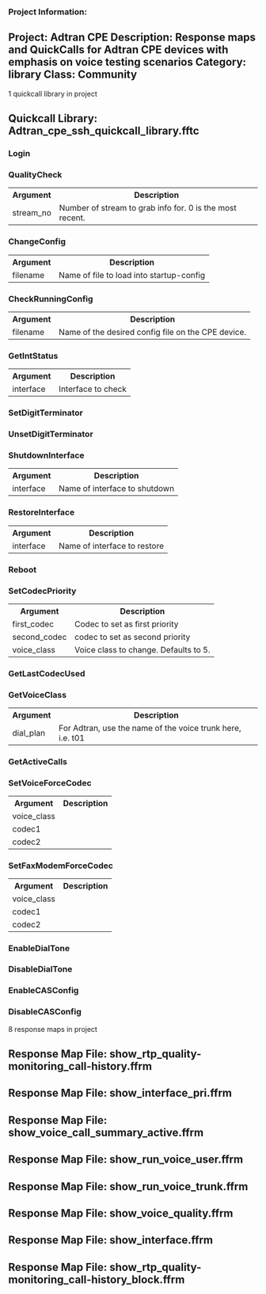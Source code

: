 ### Project Information:
Project: Adtran CPE
Description: Response maps and QuickCalls for Adtran CPE devices with emphasis on voice testing scenarios
Category: library
Class: Community
 ----
1 quickcall library in project
## Quickcall Library: Adtran_cpe_ssh_quickcall_library.fftc
### Login
### QualityCheck
<table><tr><th>Argument</th><th>Description</th></tr>
<tr><td>stream_no</td><td>Number of stream to grab info for. 0 is the most recent. </tr></td></table>

### ChangeConfig
<table><tr><th>Argument</th><th>Description</th></tr>
<tr><td>filename</td><td>Name of file to load into startup-config</tr></td></table>

### CheckRunningConfig
<table><tr><th>Argument</th><th>Description</th></tr>
<tr><td>filename</td><td>Name of the desired config file on the CPE device. </tr></td></table>

### GetIntStatus
<table><tr><th>Argument</th><th>Description</th></tr>
<tr><td>interface</td><td>Interface to check</tr></td></table>

### SetDigitTerminator
### UnsetDigitTerminator
### ShutdownInterface
<table><tr><th>Argument</th><th>Description</th></tr>
<tr><td>interface</td><td>Name of interface to shutdown
</tr></td></table>

### RestoreInterface
<table><tr><th>Argument</th><th>Description</th></tr>
<tr><td>interface</td><td>Name of interface to restore
</tr></td></table>

### Reboot
### SetCodecPriority
<table><tr><th>Argument</th><th>Description</th></tr>
<tr><td>first_codec</td><td>Codec to set as first priority</tr></td>
<tr><td>second_codec</td><td>codec to set as second priority</tr></td>
<tr><td>voice_class</td><td>Voice class to change. Defaults to 5.</tr></td></table>

### GetLastCodecUsed
### GetVoiceClass
<table><tr><th>Argument</th><th>Description</th></tr>
<tr><td>dial_plan</td><td>For Adtran, use the name of the voice trunk here, i.e. t01</tr></td></table>

### GetActiveCalls
### SetVoiceForceCodec
<table><tr><th>Argument</th><th>Description</th></tr>
<tr><td>voice_class</td><tr></tr>
<tr><td>codec1</td><tr></tr>
<tr><td>codec2</td><tr></tr></table>

### SetFaxModemForceCodec
<table><tr><th>Argument</th><th>Description</th></tr>
<tr><td>voice_class</td><tr></tr>
<tr><td>codec1</td><tr></tr>
<tr><td>codec2</td><tr></tr></table>

### EnableDialTone
### DisableDialTone
### EnableCASConfig
### DisableCASConfig
8 response maps in project
## Response Map File: show_rtp_quality-monitoring_call-history.ffrm
## Response Map File: show_interface_pri.ffrm
## Response Map File: show_voice_call_summary_active.ffrm
## Response Map File: show_run_voice_user.ffrm
## Response Map File: show_run_voice_trunk.ffrm
## Response Map File: show_voice_quality.ffrm
## Response Map File: show_interface.ffrm
## Response Map File: show_rtp_quality-monitoring_call-history_block.ffrm